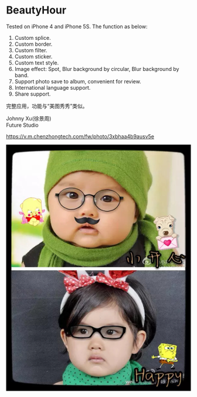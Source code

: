 # BeautyHour
  
Tested on iPhone 4 and iPhone 5S. The function as below:  
1.	Custom splice.  
2.  Custom border.  
3.  Custom filter.   
4.  Custom sticker.  
5.  Custom text style.  
6.  Image effect: Spot, Blur background by circular, Blur background by band.  
7.  Support photo save to album, convenient for review.  
8.  International language support.  
9.  Share support.  

完整应用，功能与“美图秀秀”类似。   
 
Johnny Xu(徐景周)  
Future Studio

https://v.m.chenzhongtech.com/fw/photo/3xbhaa4b9ausv5e

![Demo](https://github.com/xujingzhou/BeautyHour/blob/master/IMG_0180.JPG)  
